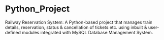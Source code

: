 # Python_Project
Railway Reservation System: A Python-based project that manages train details, reservation, status &amp; cancellation of tickets etc. using inbuilt &amp; user-defined modules integrated with MySQL Database Management System.
